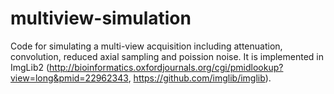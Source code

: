 multiview-simulation
====================

Code for simulating a multi-view acquisition including attenuation, convolution, reduced axial sampling and poission noise. It is implemented in ImgLib2 (http://bioinformatics.oxfordjournals.org/cgi/pmidlookup?view=long&pmid=22962343, https://github.com/imglib/imglib).
